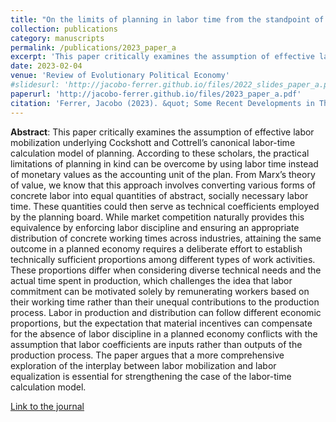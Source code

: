 ```yaml
---
title: "On the limits of planning in labor time from the standpoint of the theory of value"
collection: publications
category: manuscripts
permalink: /publications/2023_paper_a
excerpt: 'This paper critically examines the assumption of effective labor mobilization underlying Cockshott and Cottrell’s canonical labor-time calculation model of planning.'
date: 2023-02-04
venue: 'Review of Evolutionary Political Economy'
#slidesurl: 'http://jacobo-ferrer.github.io/files/2022_slides_paper_a.pdf'
paperurl: 'http://jacobo-ferrer.github.io/files/2023_paper_a.pdf'
citation: 'Ferrer, Jacobo (2023). &quot; Some Recent Developments in The Explanation of The Empirical Relationship Between Prices and Distribution &quot; <i>Review of Evolutionary Political Economy</i>. vol. 4, 515-535'
---
```

**Abstract**: This paper critically examines the assumption of effective labor mobilization underlying Cockshott and Cottrell’s canonical labor-time calculation model of planning. According to these scholars, the practical limitations of planning in kind can be overcome by using labor time instead of monetary values as the accounting unit of the plan. From Marx’s theory of value, we know that this approach involves converting various forms of concrete labor into equal quantities of abstract, socially necessary labor time. These quantities could then serve as technical coefficients employed by the planning board. While market competition naturally provides this equivalence by enforcing labor discipline and ensuring an appropriate distribution of concrete working times across industries, attaining the same outcome in a planned economy requires a deliberate effort to establish technically sufficient proportions among different types of work activities. These proportions differ when considering diverse technical needs and the actual time spent in production, which challenges the idea that labor commitment can be motivated solely by remunerating workers based on their working time rather than their unequal contributions to the production process. Labor in production and distribution can follow different economic proportions, but the expectation that material incentives can compensate for the absence of labor discipline in a planned economy conflicts with the assumption that labor coefficients are inputs rather than outputs of the production process. The paper argues that a more comprehensive exploration of the interplay between labor mobilization and labor equalization is essential for strengthening the case of the labor-time calculation model.

[Link to the journal](https://link.springer.com/article/10.1007/s43253-023-00108-8)
